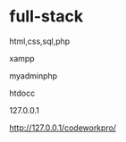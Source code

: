 # full-stack


html,css,sql,php

xampp

myadminphp

htdocc

127.0.0.1

http://127.0.0.1/codeworkpro/
